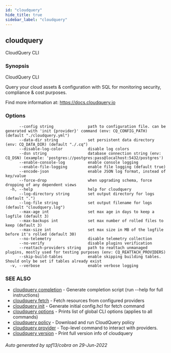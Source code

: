 ```yaml
---
id: "cloudquery"
hide_title: true
sidebar_label: "cloudquery"
---
```

## cloudquery

CloudQuery CLI

### Synopsis

CloudQuery CLI

Query your cloud assets & configuration with SQL for monitoring security, compliance & cost purposes.

Find more information at:
	https://docs.cloudquery.io

### Options

```
      --config string               path to configuration file. can be generated with 'init {provider}' command (env: CQ_CONFIG_PATH) (default "./cloudquery.yml")
      --data-dir string             set persistent data directory (env: CQ_DATA_DIR) (default "./.cq")
      --disable-log-color           disable log colors
      --dsn string                  database connection string (env: CQ_DSN) (example: 'postgres://postgres:pass@localhost:5432/postgres')
      --enable-console-log          enable console logging
      --enable-file-logging         enable file logging (default true)
      --encode-json                 enable JSON log format, instead of key/value
      --force-drop                  when upgrading schema, force dropping of any dependent views
  -h, --help                        help for cloudquery
      --log-directory string        set output directory for logs (default ".")
      --log-file string             set output filename for logs (default "cloudquery.log")
      --max-age int                 set max age in days to keep a logfile (default 3)
      --max-backups int             set max number of rolled files to keep (default 3)
      --max-size int                set max size in MB of the logfile before it's rolled (default 30)
      --no-telemetry                disable telemetry collection
      --no-verify                   disable plugins verification
      --reattach-providers string   path to reattach unmanaged plugins, mostly used for testing purposes (env: CQ_REATTACH_PROVIDERS)
      --skip-build-tables           enable skipping building tables. Should only be set if tables already exist
  -v, --verbose                     enable verbose logging
```

### SEE ALSO

* [cloudquery completion](cloudquery_completion.md)	 - Generate completion script (run --help for full instructions)
* [cloudquery fetch](cloudquery_fetch.md)	 - Fetch resources from configured providers
* [cloudquery init](cloudquery_init.md)	 - Generate initial config.hcl for fetch command
* [cloudquery options](cloudquery_options.md)	 - Prints list of global CLI options (applies to all commands)
* [cloudquery policy](cloudquery_policy.md)	 - Download and run CloudQuery policy
* [cloudquery provider](cloudquery_provider.md)	 - Top-level command to interact with providers.
* [cloudquery version](cloudquery_version.md)	 - Print full version info of cloudquery

###### Auto generated by spf13/cobra on 29-Jun-2022

